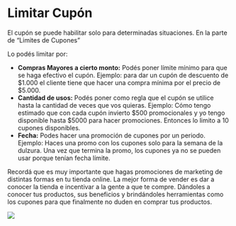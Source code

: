 # Limitar Cupón

El cupón se puede habilitar solo para determinadas situaciones. En la parte de “Limites de Cupones”

Lo podés limitar por: 
- **Compras Mayores a cierto monto:** Podés poner límite mínimo para que se haga efectivo el cupón. Ejemplo: para dar un cupón de descuento de $1.000 el cliente tiene que hacer una compra mínima por el precio de  $5.000.
- **Cantidad de usos:** Podés poner como regla que el cupón se utilice hasta la cantidad de veces que vos quieras. Ejemplo: Cómo tengo estimado que con cada cupón invierto $500 promocionales y yo tengo disponible hasta $5000 para hacer promociones. Entonces lo limito a 10 cupones disponibles.
- **Fecha:** Podes hacer una promoción de cupones por un periodo. Ejemplo: Haces una promo con los cupones solo para la semana de la dulzura. Una vez que termina la promo, los cupones ya no se pueden usar porque tenían fecha límite. 

Recordá que es muy importante que hagas promociones de marketing de distintas formas en tu tienda online. La mejor forma de vender es dar a conocer la tienda e incentivar a la gente a que te compre. Dándoles a conocer tus productos, sus beneficios y brindándoles herramientas como los cupones para que finalmente no duden en comprar tus productos.

![](/Fotos/Marketing/CuponesdeDescuento/Cuponesdedescuento3.jpg)
